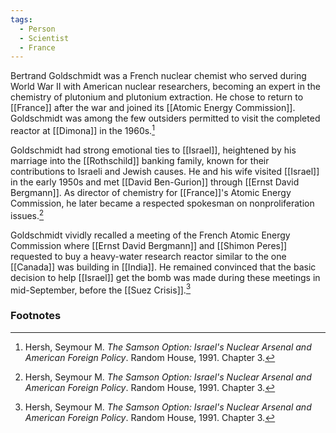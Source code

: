 ```yaml
---
tags:
  - Person
  - Scientist
  - France
---
```

Bertrand Goldschmidt was a French nuclear chemist who served during World War II with American nuclear researchers, becoming an expert in the chemistry of plutonium and plutonium extraction. He chose to return to [[France]] after the war and joined its [[Atomic Energy Commission]]. Goldschmidt was among the few outsiders permitted to visit the completed reactor at [[Dimona]] in the 1960s.[^1]

Goldschmidt had strong emotional ties to [[Israel]], heightened by his marriage into the [[Rothschild]] banking family, known for their contributions to Israeli and Jewish causes. He and his wife visited [[Israel]] in the early 1950s and met [[David Ben-Gurion]] through [[Ernst David Bergmann]]. As director of chemistry for [[France]]'s Atomic Energy Commission, he later became a respected spokesman on nonproliferation issues.[^1]

Goldschmidt vividly recalled a meeting of the French Atomic Energy Commission where [[Ernst David Bergmann]] and [[Shimon Peres]] requested to buy a heavy-water research reactor similar to the one [[Canada]] was building in [[India]]. He remained convinced that the basic decision to help [[Israel]] get the bomb was made during these meetings in mid-September, before the [[Suez Crisis]].[^1]

### Footnotes

[^1]: Hersh, Seymour M. *The Samson Option: Israel's Nuclear Arsenal and American Foreign Policy*. Random House, 1991. Chapter 3.